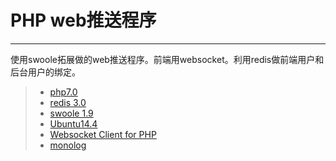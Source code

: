 # PHP web推送程序

------

使用swoole拓展做的web推送程序。前端用websocket。利用redis做前端用户和后台用户的绑定。 

> * [php7.0](http://php.net/downloads.php)
> * [redis 3.0](https://redis.io/)
> * [swoole 1.9](http://www.swoole.com/)
> * [Ubuntu14.4](https://www.ubuntu.com/download)
> * [Websocket Client for PHP](https://github.com/Textalk/websocket-php)
> * [monolog](https://github.com/Seldaek/monolog)
